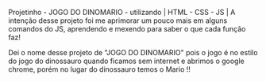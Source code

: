 Projetinho - JOGO DO DINOMARIO - utilizando | HTML - CSS - JS |
A intenção desse projeto foi me aprimorar um pouco mais em alguns comandos do JS, aprendendo e mexendo para saber o que cada função faz!

Dei o nome desse projeto de "JOGO DO DINOMARIO" pois o jogo é no estilo do jogo do dinossauro quando ficamos sem internet e abrimos o google chrome,
porém no lugar do dinossauro temos o Mario !!


<blockquote class="imgur-embed-pub" lang="en" data-id="a/Vy0A67Z" data-context="false" >
    <a href="//imgur.com/a/Vy0A67Z"></a>
</blockquote>
<script async src="//s.imgur.com/min/embed.js" charset="utf-8">
</script>